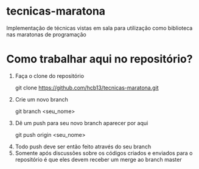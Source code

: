 # tecnicas-maratona
Implementação de técnicas vistas em sala para utilização como biblioteca nas maratonas de programação

# Como trabalhar aqui no repositório?
1. Faça o clone do repositório 
         <p>git clone https://github.com/hcb13/tecnicas-maratona.git</p>
2. Crie um novo branch
         <p>git branch <seu_nome></p>
3. Dê um push para seu novo branch aparecer por aqui
         <p>git push origin <seu_nome></p>
4. Todo push deve ser então feito através do seu branch
5. Somente após discussões sobre os códigos criados e enviados para o repositório é que eles devem receber um merge ao branch master
